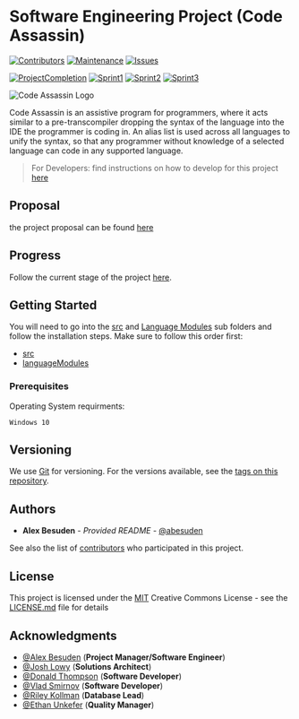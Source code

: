 # Software Engineering Project (**Code Assassin**)

[![Contributors](https://img.shields.io/badge/Contributors-6-brightgreen.svg)](https://github.com/abesuden/software-engineering/contributors)
[![Maintenance](https://img.shields.io/badge/Maintained-yes-brightgreen.svg)](https://github.com/abesuden/software-engineering/graphs/commit-activity)
[![Issues](https://img.shields.io/badge/Issues-0-1abc9c.svg)](https://github.com/abesuden/software-engineering/issues)

[![ProjectCompletion](https://img.shields.io/badge/ProjectCompletion-45%25-yellow.svg)](https://github.com/abesuden/software-engineering)
[![Sprint1](https://img.shields.io/badge/Sprint1-90%25-brightgreen.svg)](https://github.com/Abesuden/Software-Engineering/projects/1)
[![Sprint2](https://img.shields.io/badge/Sprint2-15%25-yellow.svg)](https://github.com/Abesuden/Software-Engineering/projects/1)
[![Sprint3](https://img.shields.io/badge/Sprint3-100%25-brightgreen.svg)](https://github.com/Abesuden/Software-Engineering/projects/1)

![Code Assassin Logo](https://github.com/Abesuden/Software-Engineering/blob/master/img/logo.png)

Code Assassin is an assistive program for programmers, where it acts similar to a pre-transcompiler dropping the syntax of the language into the IDE the programmer is coding in. An alias list is used across all languages to unify the syntax, so that any programmer without knowledge of a selected language can code in any supported language.

> For Developers: find instructions on how to develop for this project [here](https://github.com/Abesuden/Software-Engineering/blob/master/doc/developmentDocumentation.md)

## Proposal

the project proposal can be found [here](https://github.com/Abesuden/Software-Engineering/blob/master/doc/projectProposal.md)

## Progress

Follow the current stage of the project [here](https://github.com/Abesuden/Software-Engineering/projects/1).

## Getting Started

You will need to go into the [src](https://github.com/Abesuden/Software-Engineering/tree/master/src) and [Language Modules](https://github.com/Abesuden/Software-Engineering/tree/master/languageModules) sub folders and follow the installation steps. Make sure to follow this order first:
* [src](https://github.com/Abesuden/Software-Engineering/tree/master/src)
* [languageModules](https://github.com/Abesuden/Software-Engineering/tree/master/languageModules)

### Prerequisites

Operating System requirments:

```
Windows 10
```

## Versioning

We use [Git](https://git-scm.com/doc) for versioning. For the versions available, see the [tags on this repository](https://github.com/software-engineering/tags).

## Authors

* **Alex Besuden** - *Provided README* - [@abesuden](https://github.com/abesuden)

See also the list of [contributors](https://github.com/abesuden/software-engineering/contributors) who participated in this project.

## License

This project is licensed under the [MIT](LICENSE.md) Creative Commons License - see the [LICENSE.md](LICENSE.md) file for details

## Acknowledgments

* [@Alex Besuden](https://github.com/abesuden) (**Project Manager/Software Engineer**)
* [@Josh Lowy](https://github.com/DLJ42) (**Solutions Architect**)
* [@Donald Thompson](https://github.com/dthompsonii) (**Software Developer**)
* [@Vlad Smirnov](https://github.com/Pr0vlad) (**Software Developer**)
* [@Riley Kollman](https://github.com/kr-1) (**Database Lead**)
* [@Ethan Unkefer](https://github.com/eunkefer) (**Quality Manager**)
